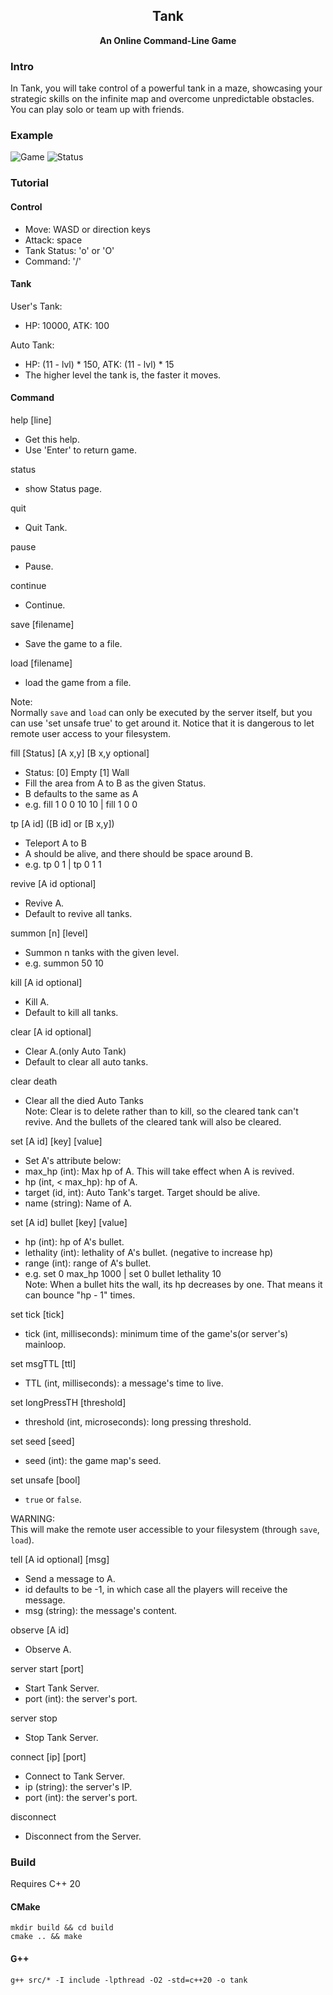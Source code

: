 <h2 align="center">
Tank
</h2> 

<p align="center">
<strong>An Online Command-Line Game</strong>
</p>

### Intro

In Tank, you will take control of a powerful tank in a maze, showcasing your strategic skills on the infinite map and
overcome unpredictable obstacles. You can play solo or team up with friends.

### Example

![Game](examples/game-example.png)
![Status](examples/status-example.png)

### Tutorial

#### Control

- Move: WASD or direction keys
- Attack: space
- Tank Status: 'o' or 'O'
- Command: '/'

#### Tank

User's Tank:

- HP: 10000, ATK: 100

Auto Tank:

- HP: (11 - lvl) * 150, ATK: (11 - lvl) * 15
- The higher level the tank is, the faster it moves.

#### Command

help [line]

- Get this help.
- Use 'Enter' to return game.

status

- show Status page.

quit

- Quit Tank.

pause

- Pause.

continue

- Continue.

save [filename]

- Save the game to a file.

load [filename]

- load the game from a file.

Note:  
Normally `save` and `load` can only be executed by the server itself, but you can use 'set unsafe true' to get around it.
Notice that it is dangerous to let remote user access to your filesystem.

fill [Status] [A x,y] [B x,y optional]

- Status: [0] Empty [1] Wall
- Fill the area from A to B as the given Status.
- B defaults to the same as A
- e.g. fill 1 0 0 10 10 | fill 1 0 0

tp [A id] ([B id] or [B x,y])

- Teleport A to B
- A should be alive, and there should be space around B.
- e.g. tp 0 1 | tp 0 1 1

revive [A id optional]

- Revive A.
- Default to revive all tanks.

summon [n] [level]

- Summon n tanks with the given level.
- e.g. summon 50 10

kill [A id optional]

- Kill A.
- Default to kill all tanks.

clear [A id optional]

- Clear A.(only Auto Tank)
- Default to clear all auto tanks.

clear death

- Clear all the died Auto Tanks  
  Note:
  Clear is to delete rather than to kill, so the cleared tank can't revive. And the bullets of the cleared tank will
  also be cleared.

set [A id] [key] [value]

- Set A's attribute below:
- max_hp (int): Max hp of A. This will take effect when A is revived.
- hp (int, < max_hp): hp of A.
- target (id, int): Auto Tank's target. Target should be alive.
- name (string): Name of A.

set [A id] bullet [key] [value]

- hp (int): hp of A's bullet.
- lethality (int): lethality of A's bullet. (negative to increase hp)
- range (int): range of A's bullet.
- e.g. set 0 max_hp 1000 | set 0 bullet lethality 10  
  Note:
  When a bullet hits the wall, its hp decreases by one. That means it can bounce "hp - 1" times.

set tick [tick]

- tick (int, milliseconds): minimum time of the game's(or server's) mainloop.

set msgTTL [ttl]

- TTL (int, milliseconds): a message's time to live.

set longPressTH [threshold]

- threshold (int, microseconds): long pressing threshold.

set seed [seed]

- seed (int): the game map's seed.

set unsafe [bool]

- `true` or `false`.

WARNING:  
This will make the remote user accessible to your filesystem (through `save`, `load`).

tell [A id optional] [msg]

- Send a message to A.
- id defaults to be -1, in which case all the players will receive the message.
- msg (string): the message's content.

observe [A id]

- Observe A.

server start [port]

- Start Tank Server.
- port (int): the server's port.

server stop

- Stop Tank Server.

connect [ip] [port]

- Connect to Tank Server.
- ip (string): the server's IP.
- port (int): the server's port.

disconnect

- Disconnect from the Server.

### Build

Requires C++ 20

#### CMake

```shell
mkdir build && cd build
cmake .. && make
```

#### G++

```shell
g++ src/* -I include -lpthread -O2 -std=c++20 -o tank
```
